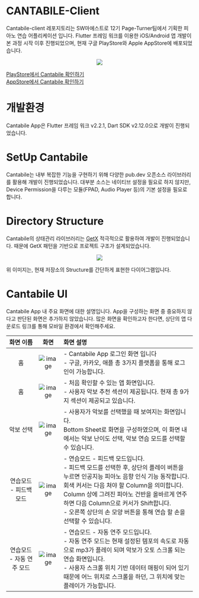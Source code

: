 # CANTABILE-Client
Cantabile-client 레포지토리는 SW마에스트로 12기 Page-Turner팀에서 기획한 피아노 연습 어플리케이션 입니다. Flutter 프레임 워크를 이용한 iOS/Android 앱 개발이 본 과정 시작 이후 진행되었으며, 현재 구글 PlayStore와 Apple AppStore에 배포되었습니다.    
<p align="center">
<img src=https://user-images.githubusercontent.com/59948675/146494279-e569c158-3721-4043-a436-78e27d84a8de.png>
<p>
  
[PlayStore에서 Cantabile 확인하기](https://play.google.com/store/apps/details?id=tech.pageturner.cantabile)   <br>
[AppStore에서 Cantabile 확인하기](https://apps.apple.com/kr/app/cantabile/id1591722334 )

# 개발환경
Cantabile App은 Flutter 프레임 워크 v2.2.1, Dart SDK v2.12.0으로 개발이 진행되었습니다.

# SetUp Cantabile
Cantabile는 내부 복잡한 기능을 구현하기 위해 다양한 pub.dev 오픈소스 라이브러리를 활용해 개발이 진행되었습니다. 대부분 소스는 네이티브 설정을 필요로 하지 않지만, Device Permission을 다루는 모듈(FPAD, Audio Player 등)의 기본 설정을 필요로 합니다.

# Directory Structure
Cantabile의 상태관리 라이브러리는 [GetX](https://pub.dev/packages/get) 적극적으로 활용하여 개발이 진행되었습니다. 때문에 GetX 패턴을 기반으로 프로젝트 구조가 설계되었습니다. 
<p align="center">
<img src=https://user-images.githubusercontent.com/59948675/146494360-2f9459b1-2d9e-4de6-87dd-89220e8d96dc.png>
</p>
위 이미지는, 현재 저장소의 Structure를 간단하게 표현한 다이어그램입니다.

# Cantabile UI
Cantabile App 내 주요 화면에 대한 설명입니다. App을 구성하는 화면 중 중요하지 않다고 판단된 화면은 추가하지 않았습니다. 많은 화면을 확인하고자 한다면, 상단의 앱 다운로드 링크를 통해 모바일 환경에서 확인해주세요.

|화면 이름|화면|화면 설명|
|:---:|:---:|:---|
|홈|![image](https://user-images.githubusercontent.com/59948675/146494409-0e1c6f29-6884-4af0-b81c-876fe00933be.png)|- Cantabile App 로그인 화면 입니다<br>- 구글, 카카오, 애플 총 3가지 플랫폼을 통해 로그인이 가능합니다.|
|홈|![image](https://user-images.githubusercontent.com/59948675/146494657-a76f6598-a3fa-4077-96d8-bacd0169a3b5.png)|- 처음 확인할 수 있는 앱 화면입니다.<br>- 사용자 악보 추천 섹션이 제공됩니다. 현재 총 9가지 섹션이 제공되고 있습니다.|
|악보 선택|![image](https://user-images.githubusercontent.com/59948675/146494425-b118832e-cb1a-485c-b79d-b40861c46382.png)|- 사용자가 악보를 선택했을 때 보여지는 화면입니다.<br>Bottom Sheet로 화면을 구성하였으며, 이 화면 내에서는 악보 난이도 선택, 악보 연습 모드를 선택할 수 있습니다.|
|연습모드 - 피드백 모드|![image](https://user-images.githubusercontent.com/59948675/146494435-2e0d5482-b0d8-4149-97fd-eda99fd2189d.png)|- 연습모드 - 피드백 모드입니다.<br>- 피드백 모드를 선택한 후, 상단의 플레이 버튼을 누르면 인공지능 피아노 음향 인식 기능 동작합니다.<br>회색 커서는 다음 쳐야 할 Column을 의미합니다. Column 상에 그려진 피아노 건반을 올바르게 연주하면 다음 Column으로 커서가 Shift합니다.<br>- 오른쪽 상단의 손 모양 버튼을 통해 연습 할 손을 선택할 수 있습니다.|
|연습모드 - 자동 연주 모드|![image](https://user-images.githubusercontent.com/59948675/146494445-6c657816-92ca-43e0-a8f8-90fe0363e0d8.png)|- 연습모드 - 자동 연주 모드입니다. <br>- 자동 연주 모드는 현재 설정된 템포의 속도로 자동으로 mp3가 플레이 되며 악보가 오토 스크롤 되는 연습 화면입니다.<br> - 사용자 스크롤 위치 기반 데이터 매핑이 되어 있기 때문에 어느 위치로 스크롤을 하던, 그 위치에 맞는 플레이가 가능합니다.|
